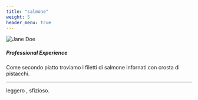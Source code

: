 ```yaml
---
title: "salmone"
weight: 5
header_menu: true
---
```


![Jane Doe](images/salmone.jpg)

##### Professional Experience

Come secondo piatto troviamo i filetti di salmone infornati con crosta di pistacchi.

----

leggero , sfizioso.
